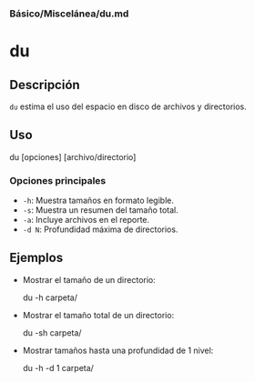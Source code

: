 ### **Básico/Miscelánea/du.md**

# du

## Descripción

`du` estima el uso del espacio en disco de archivos y directorios.

## Uso

du [opciones] [archivo/directorio]

### Opciones principales

- `-h`: Muestra tamaños en formato legible.
- `-s`: Muestra un resumen del tamaño total.
- `-a`: Incluye archivos en el reporte.
- `-d N`: Profundidad máxima de directorios.

## Ejemplos

- Mostrar el tamaño de un directorio:

  du -h carpeta/

- Mostrar el tamaño total de un directorio:

  du -sh carpeta/

- Mostrar tamaños hasta una profundidad de 1 nivel:

  du -h -d 1 carpeta/
